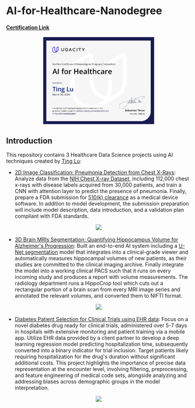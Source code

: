 # AI-for-Healthcare-Nanodegree

#### [Certification Link](https://www.udacity.com/certificate/e/89d29302-de3f-11ee-bf00-9b008d3aab47)

<div align="center">
  <img src="https://github.com/Ting-DS/AI-for-Healthcare-Data/blob/main/certification.png" width=60%">
</div>

## Introduction
This repository contains 3 Healthcare Data Science projects using AI techniques created by [Ting Lu](https://www.linkedin.com/in/ting-lu-9949b0233/):

 - [2D Image Classification: Pneumonia Detection from Chest X-Rays](): Analyze data from the [NIH Chest X-ray Dataset](https://www.nih.gov/news-events/news-releases/nih-clinical-center-provides-one-largest-publicly-available-chest-x-ray-datasets-scientific-community), including 112,000 chest x-rays with disease labels acquired from 30,000 patients, and train a CNN with attention layer to predict the presence of pneumonia. Finally, prepare a FDA submission for [510(k) clearance](https://www.fda.gov/medical-devices/device-approvals-and-clearances/510k-clearances) as a medical device software. In addition to model development, the submission preparation will include model description, data introduction, and a validation plan compliant with FDA standards.

<div align="center">
  <img src="https://github.com/Ting-DS/Healthcare-Data-Science-AI/blob/main/Pneumonia-Detection-from-2D-Chest-X-Rays/inference_img.png" width="50%">
</div>

 - [3D Brain MRIs Segmentation: Quantifying Hippocampus Volume for Alzheimer's Progression](https://github.com/Ting-DS/Healthcare-Data-Science-AI/tree/main/Brain-MRIs-Segmentation-for-Alzheimer's-Progression): Built an end-to-end AI system including a [U-Net segmentation](https://towardsdatascience.com/understanding-u-net-61276b10f360) model that integrates into a clinical-grade viewer and automatically measures hippocampal volumes of new patients, as their studies are committed to the clinical imaging archive. Finally integrate the model into a working clinical PACS such that it runs on every incoming study and produces a report with volume measurements. The radiology department runs a HippoCrop tool which cuts out a rectangular portion of a brain scan from every MRI image series and annotated the relevant volumes, and converted them to NIFTI format.

<div align="center">
  <img src="https://github.com/Ting-DS/Healthcare-Data-Science-AI/blob/main/Brain-MRIs-Segmentation-for-Alzheimer's-Progression/readme_img/Alzheimer.gif" width="50%">
</div>

 - [Diabetes Patient Selection for Clinical Trials using EHR data](https://github.com/Ting-DS/Healthcare-Data-Science-AI/tree/main/Clinical-Trial-Patient-Selection-using-EHR): Focus on a novel diabetes drug ready for clinical trials, administered over 5-7 days in hospitals with extensive monitoring and patient training via a mobile app. Utilize EHR data provided by a client partner to develop a deep learning regression model predicting hospitalization time, subsequently converted into a binary indicator for trial inclusion. Target patients likely requiring hospitalization for the drug's duration without significant additional costs. This project highlights the importance of precise data representation at the encounter level, involving filtering, preprocessing, and feature engineering of medical code sets, alongside analyzing and addressing biases across demographic groups in the model interpretation.

<div align="center">
  <img src="https://github.com/Ting-DS/Healthcare-Data-Science-AI/blob/main/Clinical-Trial-Patient-Selection-using-EHR/EHR.jpg" width="80%">
</div>
